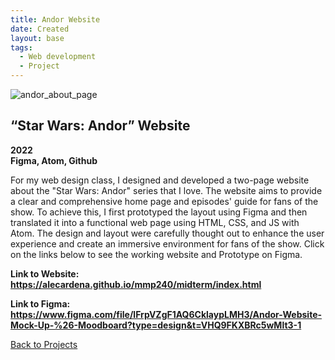 ```yaml
---
title: Andor Website
date: Created
layout: base
tags:
  - Web development
  - Project
---
```


<div class="project_images">
  <img src="/images/andor_about_page.jpg" alt="andor_about_page">
</div>

<div class="project_text">
  <h2>“Star Wars: Andor” Website</h2>
  <p>
      <strong>2022<br>Figma, Atom, Github</strong>
  </p>
</div>

<div class="project_bio">
  <p>
    For my web design class, I designed and developed a two-page website about 
    the "Star Wars: Andor" series that I love. The website aims to provide a 
    clear and comprehensive home page and episodes' guide for fans of the show. 
    To achieve this, I first prototyped the layout using Figma and then translated 
    it into a functional web page using HTML, CSS, and JS with Atom. The design 
    and layout were carefully thought out to enhance the user experience and create 
    an immersive environment for fans of the show. Click on the links below to see 
    the working website and Prototype on Figma.
  </p>
</div>

<div class="project_text">
  <p>
      <strong>Link to Website: <a href="https://alecardena.github.io/mmp240/midterm/index.html" target="_blank" rel="noopener noreferrer">https://alecardena.github.io/mmp240/midterm/index.html</a></strong>  
  </p>
  <p>
      <strong>Link to Figma: <a href="https://www.figma.com/file/lFrpVZgF1AQ6CklaypLMH3/Andor-Website-Mock-Up-%26-Moodboard?type=design&t=VHQ9FKXBRc5wMlt3-1" target="_blank" rel="noopener noreferrer">https://www.figma.com/file/lFrpVZgF1AQ6CklaypLMH3/Andor-Website-Mock-Up-%26-Moodboard?type=design&t=VHQ9FKXBRc5wMlt3-1</a></strong>  
  </p>
</div>

<div class="back_function">
    <a href="/web_development_projects">Back to Projects</a>
</div>